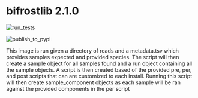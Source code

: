 # bifrostlib 2.1.0

![run_tests](https://github.com/ssi-dk/bifrostlib/workflows/run_tests/badge.svg)

![publish_to_pypi](https://github.com/ssi-dk/bifrostlib/workflows/publish_to_pypi/badge.svg)

This image is run given a directory of reads and a metadata.tsv which provides samples expected and 
provided species. The script will then create a sample object for all samples found and a run object 
containing all the sample objects. A script is then created based of the provided pre, per, and post
scripts that can are customized to each install. Running this script will then create 
sample_component objects as each sample will be ran against the provided components in the per 
script
